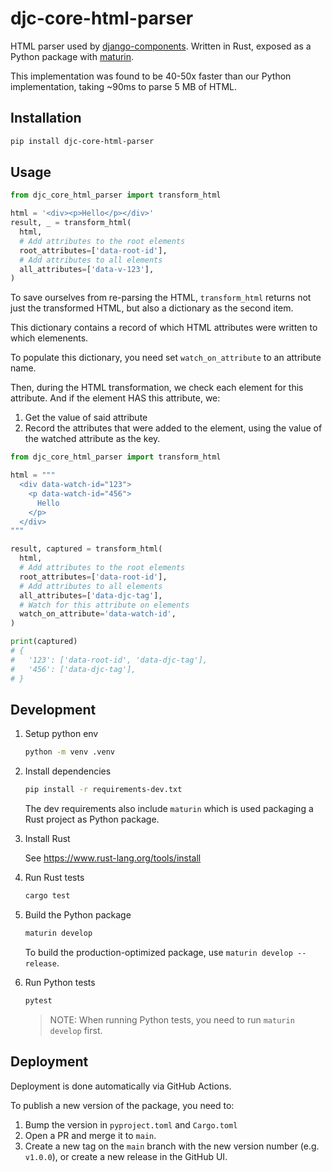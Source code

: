 # djc-core-html-parser

HTML parser used by [django-components](https://github.com/django-components/django-components). Written in Rust, exposed as a Python package with [maturin](https://www.maturin.rs/).

This implementation was found to be 40-50x faster than our Python implementation, taking ~90ms to parse 5 MB of HTML.

## Installation

```sh
pip install djc-core-html-parser
```

## Usage

```python
from djc_core_html_parser import transform_html

html = '<div><p>Hello</p></div>'
result, _ = transform_html(
  html,
  # Add attributes to the root elements
  root_attributes=['data-root-id'],
  # Add attributes to all elements
  all_attributes=['data-v-123'],
)
```

To save ourselves from re-parsing the HTML, `transform_html` returns not just the transformed HTML, but also a dictionary as the second item.

This dictionary contains a record of which HTML attributes were written to which elemenents.

To populate this dictionary, you need set `watch_on_attribute` to an attribute name.

Then, during the HTML transformation, we check each element for this attribute. And if the element HAS this attribute, we:

1. Get the value of said attribute
2. Record the attributes that were added to the element, using the value of the watched attribute as the key.

```python
from djc_core_html_parser import transform_html

html = """
  <div data-watch-id="123">
    <p data-watch-id="456">
      Hello
    </p>
  </div>
"""

result, captured = transform_html(
  html,
  # Add attributes to the root elements
  root_attributes=['data-root-id'],
  # Add attributes to all elements
  all_attributes=['data-djc-tag'],
  # Watch for this attribute on elements
  watch_on_attribute='data-watch-id',
)

print(captured)
# {
#   '123': ['data-root-id', 'data-djc-tag'],
#   '456': ['data-djc-tag'],
# }
```

## Development

1. Setup python env

   ```sh
   python -m venv .venv
   ```

2. Install dependencies

   ```sh
   pip install -r requirements-dev.txt
   ```

   The dev requirements also include `maturin` which is used packaging a Rust project
   as Python package.

3. Install Rust

   See https://www.rust-lang.org/tools/install

4. Run Rust tests

   ```sh
   cargo test
   ```

5. Build the Python package

   ```sh
   maturin develop
   ```

   To build the production-optimized package, use `maturin develop --release`.

6. Run Python tests

   ```sh
   pytest
   ```

   > NOTE: When running Python tests, you need to run `maturin develop` first.

## Deployment

Deployment is done automatically via GitHub Actions.

To publish a new version of the package, you need to:

1. Bump the version in `pyproject.toml` and `Cargo.toml`
2. Open a PR and merge it to `main`.
3. Create a new tag on the `main` branch with the new version number (e.g. `v1.0.0`), or create a new release in the GitHub UI.
